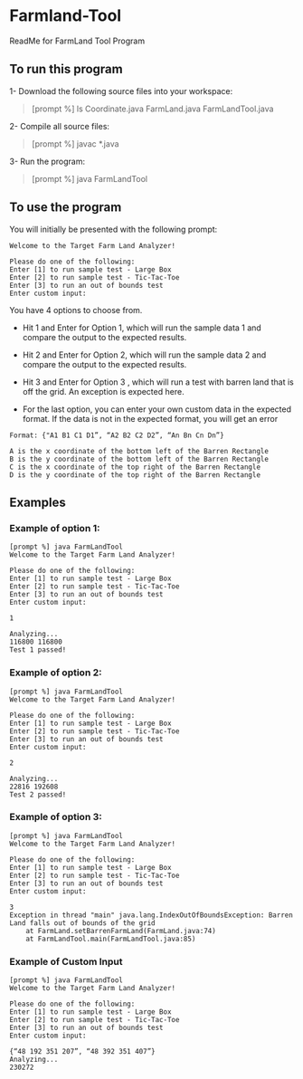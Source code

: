 # Farmland-Tool
ReadMe for FarmLand Tool Program

 
## To run this program

1- Download the following source files into your workspace:

> [prompt %] ls
> Coordinate.java		FarmLand.java		FarmLandTool.java

2- Compile all source files:

> [prompt %] javac *.java 

3- Run the program:
> [prompt %] java FarmLandTool


## To use the program

You will initially be presented with the following prompt:
```
Welcome to the Target Farm Land Analyzer!

Please do one of the following:
Enter [1] to run sample test - Large Box
Enter [2] to run sample test - Tic-Tac-Toe
Enter [3] to run an out of bounds test
Enter custom input:
```

You have 4 options to choose from.

* Hit 1 and Enter for Option 1, which will run the sample data 1 and compare the output to the expected results.

* Hit 2 and Enter for Option 2, which will run the sample data 2 and compare the output to the expected results.

* Hit 3 and Enter for Option 3 , which will run a test with barren land that is off the grid. An exception is expected here.

* For the last option, you can enter your own custom data in the expected format. If the data is not in the expected format, you will get an error

```
Format: {"A1 B1 C1 D1”, “A2 B2 C2 D2”, “An Bn Cn Dn”} 

A is the x coordinate of the bottom left of the Barren Rectangle
B is the y coordinate of the bottom left of the Barren Rectangle
C is the x coordinate of the top right of the Barren Rectangle
D is the y coordinate of the top right of the Barren Rectangle
```
## Examples
### Example of option 1:
```
[prompt %] java FarmLandTool 
Welcome to the Target Farm Land Analyzer!

Please do one of the following:
Enter [1] to run sample test - Large Box
Enter [2] to run sample test - Tic-Tac-Toe
Enter [3] to run an out of bounds test
Enter custom input:

1

Analyzing...
116800 116800
Test 1 passed!
```
### Example of option 2:
```
[prompt %] java FarmLandTool
Welcome to the Target Farm Land Analyzer!

Please do one of the following:
Enter [1] to run sample test - Large Box
Enter [2] to run sample test - Tic-Tac-Toe
Enter [3] to run an out of bounds test
Enter custom input:

2

Analyzing...
22816 192608
Test 2 passed!
```
### Example of option 3:
```
[prompt %] java FarmLandTool
Welcome to the Target Farm Land Analyzer!

Please do one of the following:
Enter [1] to run sample test - Large Box
Enter [2] to run sample test - Tic-Tac-Toe
Enter [3] to run an out of bounds test
Enter custom input:

3
Exception in thread "main" java.lang.IndexOutOfBoundsException: Barren Land falls out of bounds of the grid
	at FarmLand.setBarrenFarmLand(FarmLand.java:74)
	at FarmLandTool.main(FarmLandTool.java:85)
```
### Example of Custom Input
```
[prompt %] java FarmLandTool
Welcome to the Target Farm Land Analyzer!

Please do one of the following:
Enter [1] to run sample test - Large Box
Enter [2] to run sample test - Tic-Tac-Toe
Enter [3] to run an out of bounds test
Enter custom input:

{“48 192 351 207”, “48 392 351 407”}                                           
Analyzing...
230272
```

